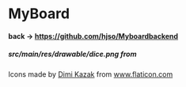 # MyBoard

#### back -> https://github.com/hjso/Myboardbackend 


##### src/main/res/drawable/dice.png from 
<div>Icons made by <a href="https://www.flaticon.com/authors/dimi-kazak" title="Dimi Kazak">Dimi Kazak</a> from <a href="https://www.flaticon.com/" title="Flaticon">www.flaticon.com</a></div>
